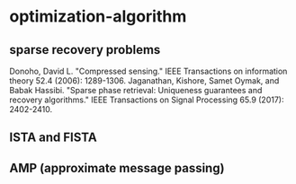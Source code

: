 # optimization-algorithm
## sparse recovery problems
Donoho, David L. "Compressed sensing." IEEE Transactions on information theory 52.4 (2006): 1289-1306.
Jaganathan, Kishore, Samet Oymak, and Babak Hassibi. "Sparse phase retrieval: Uniqueness guarantees and recovery algorithms." IEEE Transactions on Signal Processing 65.9 (2017): 2402-2410.
## ISTA and FISTA

## AMP (approximate message passing)
